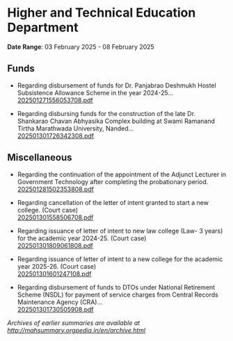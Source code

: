 # Higher and Technical Education Department

**Date Range**: 03 February 2025 - 08 February 2025


## Funds
- Regarding disbursement of funds for Dr. Panjabrao Deshmukh Hostel Subsistence Allowance Scheme in the year 2024-25...\
  [202501271556053708.pdf](https://gr.maharashtra.gov.in/Site/Upload/Government%20Resolutions/English/202501271556053708.pdf)

- Regarding disbursing funds for the construction of the late Dr. Shankarao Chavan Abhyasika Complex building at Swami Ramanand Tirtha Marathwada University, Nanded...\
  [202501301726342308.pdf](https://gr.maharashtra.gov.in/Site/Upload/Government%20Resolutions/English/202501301726342308.pdf)

## Miscellaneous
- Regarding the continuation of the appointment of the Adjunct Lecturer in Government Technology after completing the probationary period.\
  [202501281502353808.pdf](https://gr.maharashtra.gov.in/Site/Upload/Government%20Resolutions/English/202501281502353808.pdf)

- Regarding cancellation of the letter of intent granted to start a new college. (Court case)\
  [202501301558506708.pdf](https://gr.maharashtra.gov.in/Site/Upload/Government%20Resolutions/English/202501301558506708.pdf)

- Regarding issuance of letter of intent to new law college (Law- 3 years) for the academic year 2024-25. (Court case)\
  [202501301809061808.pdf](https://gr.maharashtra.gov.in/Site/Upload/Government%20Resolutions/English/202501301809061808.pdf)

- Regarding issuance of letter of intent to a new college for the academic year 2025-26. (Court case)\
  [202501301601247108.pdf](https://gr.maharashtra.gov.in/Site/Upload/Government%20Resolutions/English/202501301601247108....pdf)

- Regarding disbursement of funds to DTOs under National Retirement Scheme (NSDL) for payment of service charges from Central Records Maintenance Agency (CRA)...\
  [202501301730505908.pdf](https://gr.maharashtra.gov.in/Site/Upload/Government%20Resolutions/English/202501301730505908.pdf)


*Archives of earlier summaries are available at http://mahsummary.orgpedia.in/en/archive.html*
